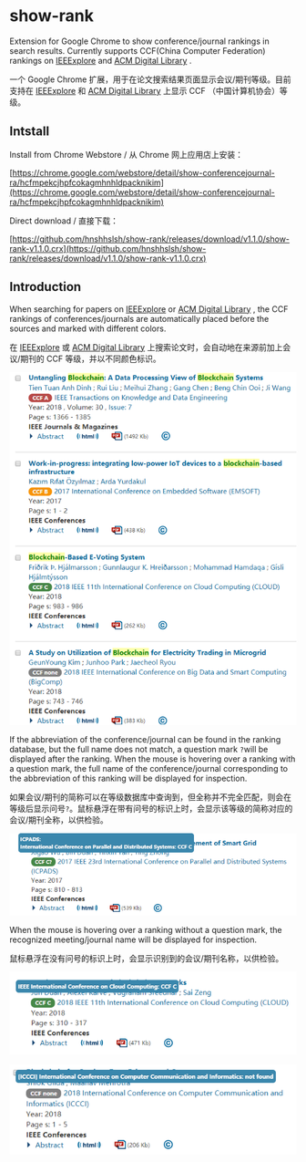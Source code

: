# show-rank
Extension for Google Chrome to show conference/journal rankings in search results. Currently supports CCF(China Computer Federation) rankings on [IEEExplore](https://ieeexplore.ieee.org) and [ACM Digital Library](https://dl.acm.org/) .

一个 Google Chrome 扩展，用于在论文搜索结果页面显示会议/期刊等级。目前支持在  [IEEExplore](https://ieeexplore.ieee.org) 和 [ACM Digital Library](https://dl.acm.org/)  上显示 CCF （中国计算机协会）等级。

## Intstall

Install from Chrome Webstore / 从 Chrome 网上应用店上安装：

[https://chrome.google.com/webstore/detail/show-conferencejournal-ra/hcfmpekcjhpfcokagmhnhldpacknikim](https://chrome.google.com/webstore/detail/show-conferencejournal-ra/hcfmpekcjhpfcokagmhnhldpacknikim)

Direct download / 直接下载：

[https://github.com/hnshhslsh/show-rank/releases/download/v1.1.0/show-rank-v1.1.0.crx](https://github.com/hnshhslsh/show-rank/releases/download/v1.1.0/show-rank-v1.1.0.crx)

## Introduction

When searching for papers on  [IEEExplore](https://ieeexplore.ieee.org) or [ACM Digital Library](https://dl.acm.org/) , the CCF rankings of conferences/journals  are automatically placed before the sources and marked with different colors.

在 [IEEExplore](https://ieeexplore.ieee.org) 或 [ACM Digital Library](https://dl.acm.org/) 上搜索论文时，会自动地在来源前加上会议/期刊的 CCF 等级，并以不同颜色标识。

![CCF ranking on IEEExplore](img/ieee.png)



If the abbreviation of the conference/journal can be found in the ranking database, but the full name does not match, a question mark `?`will be displayed after the ranking. When the mouse is hovering over a ranking with a question mark, the full name of the conference/journal corresponding to the abbreviation of this ranking will be displayed for inspection. 

如果会议/期刊的简称可以在等级数据库中查询到，但全称并不完全匹配，则会在等级后显示问号`?`。鼠标悬浮在带有问号的标识上时，会显示该等级的简称对应的会议/期刊全称，以供检验。

![ranking with '?'](img/question.png)

When the mouse is hovering over a ranking without a question mark, the recognized meeting/journal name will be displayed for inspection. 

鼠标悬浮在没有问号的标识上时，会显示识别到的会议/期刊名称，以供检验。

![c without '?'](img/ccfc.png)

![none without '?'](img/ccfnone.png)

